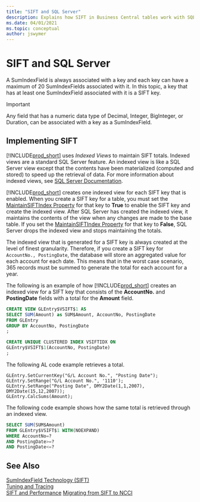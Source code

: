 ```yaml
---
title: "SIFT and SQL Server"
description: Explains how SIFT in Business Central tables work with SQL Server.
ms.date: 04/01/2021
ms.topic: conceptual
author: jswymer
---
```

# SIFT and SQL Server
A SumIndexField is always associated with a key and each key can have a maximum of 20 SumIndexFields associated with it. In this topic, a key that has at least one SumIndexField associated with it is a SIFT key.  

> [!IMPORTANT]  
>  Any field that has a numeric data type of Decimal, Integer, BigInteger, or Duration, can be associated with a key as a SumIndexField.  

## Implementing SIFT  
 [!INCLUDE[prod_short](includes/prod_short.md)] uses *Indexed Views* to maintain SIFT totals. Indexed views are a standard SQL Server feature. An indexed view is like a SQL Server view except that the contents have been materialized \(computed and stored\) to speed up the retrieval of data. For more information about indexed views, see [SQL Server Documentation](/sql/sql-server/).  

 [!INCLUDE[prod_short](includes/prod_short.md)] creates one indexed view for each SIFT key that is enabled. When you create a SIFT key for a table, you must set the [MaintainSIFTIndex Property](properties/devenv-maintainsiftindex-property.md) for that key to **True** to enable the SIFT key and create the indexed view. After SQL Server has created the indexed view, it maintains the contents of the view when any changes are made to the base table. If you set the [MaintainSIFTIndex Property](properties/devenv-maintainsiftindex-property.md) for that key to **False**, SQL Server drops the indexed view and stops maintaining the totals.  

 The indexed view that is generated for a SIFT key is always created at the level of finest granularity. Therefore, if you create a SIFT key for `AccountNo., PostingDate`, the database will store an aggregated value for each account for each date. This means that in the worst case scenario, 365 records must be summed to generate the total for each account for a year.  

 The following is an example of how [!INCLUDE[prod_short](includes/prod_short.md)] creates an indexed view for a SIFT key that consists of the **AccountNo.** and **PostingDate** fields with a total for the **Amount** field.  

```SQL
CREATE VIEW GLEntry$VSIFT$1 AS
SELECT SUM(Amount) as SUM$Amount, AccountNo, PostingDate
FROM GLEntry
GROUP BY AccountNo, PostingDate  
;

CREATE UNIQUE CLUSTERED INDEX VSIFTIDX ON  
GLEntry$VSIFT$1(AccountNo, PostingDate)  
;
```  

 The following AL code example retrieves a total.  

```AL
GLEntry.SetCurrentKey("G/L Account No.", "Posting Date");  
GLEntry.SetRange("G/L Account No.", '1110');  
GLEntry.SetRange("Posting Date", DMY2Date(1,1,2007), DMY2Date(15,12,2007));  
GLEntry.CalcSums(Amount); 
```  

 The following code example shows how the same total is retrieved through an indexed view.  

```SQL
SELECT SUM(SUM$Amount)
FROM GLEntry$VSIFT$1 WITH(NOEXPAND)
WHERE AccountNo=?
AND PostingDate>=?
AND PostingDate<=?  
```  

## See Also
[SumIndexField Technology \(SIFT\)](devenv-sift-technology.md)  
[Tuning and Tracing](devenv-sift-Tuning-and-Tracing.md)   
[SIFT and Performance](devenv-SIFT-Performance.md)
[Migrating from SIFT to NCCI](devenv-migrating-from-sift-to-ncci.md)
